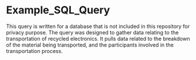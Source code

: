 # Example_SQL_Query
This query is written for a database that is not included in this repository for privacy purpose. The query was designed to gather data relating to the transportation of recycled electronics. It pulls data related to the breakdown of the material being transported, and the participants involved in the transportation process. 
